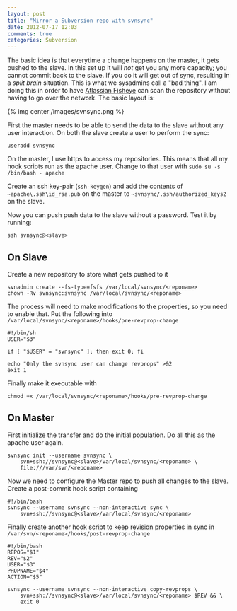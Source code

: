 ```yaml
---
layout: post
title: "Mirror a Subversion repo with svnsync"
date: 2012-07-17 12:03
comments: true
categories: Subversion
---
```

The basic idea is that everytime a change happens on the master, it gets pushed to the slave. In this set up it will *not* get you any more capacity; you cannot commit back to the slave. If you do it will get out of sync, resulting in a _split brain_ situation. This is what we sysadmins call a "bad thing". I am doing this in order to have <a href="http://www.atlassian.com/software/fisheye/overview" target="_blank">Atlassian Fisheye</a> can scan the repository without having to go over the network. The basic layout is:

{% img  center /images/svnsync.png %}

First the master needs to be able to send the data to the slave without any user interaction. On both the slave create a user to perform the sync:
```
useradd svnsync
```
On the master, I use https to access my repositories. This means that all my hook scripts run as the apache user. Change to that user with `sudo su -s /bin/bash - apache`

Create an ssh key-pair (`ssh-keygen`) and add the contents of `~apache\.ssh\id_rsa.pub` on the master to `~svnsync/.ssh/authorized_keys2` on the slave.

Now you can push push data to the slave without a password. Test it by running:
```
ssh svnsync@<slave>
```

## On Slave

Create a new repository to store what gets pushed to it
```
svnadmin create --fs-type=fsfs /var/local/svnsync/<reponame>
chown -Rv svnsync:svnsync /var/local/svnsync/<reponame>
```

The process will need to make modifications to the properties, so you need to enable that. Put the following into `/var/local/svnsync/<reponame>/hooks/pre-revprop-change`
```
#!/bin/sh
USER="$3"

if [ "$USER" = "svnsync" ]; then exit 0; fi

echo "Only the svnsync user can change revprops" >&2
exit 1
```

Finally make it executable with 
```
chmod +x /var/local/svnsync/<reponame>/hooks/pre-revprop-change
```

## On Master

First initialize the transfer and do the initial population. Do all this as the apache user again.
```
svnsync init --username svnsync \
    svn+ssh://svnsync@<slave>/var/local/svnsync/<reponame> \
    file:///var/svn/<reponame>
```

Now we need to configure the Master repo to push all changes to the slave. Create a post-commit hook script containing
```
#!/bin/bash
svnsync --username svnsync --non-interactive sync \
    svn+ssh://svnsync@<slave>/var/local/svnsync/<reponame>
```
Finally create another hook script to keep revision properties in sync in `/var/svn/<reponame>/hooks/post-revprop-change`
```
#!/bin/bash
REPOS="$1"
REV="$2"
USER="$3"
PROPNAME="$4"
ACTION="$5"

svnsync --username svnsync --non-interactive copy-revprops \
    svn+ssh://svnsync@<slave>/var/local/svnsync/<reponame> $REV && \
    exit 0
```
